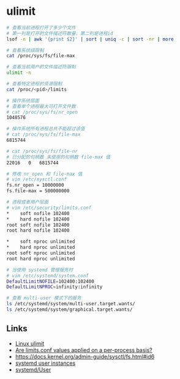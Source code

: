 # ulimit

```sh
# 查看当前进程打开了多少个文件
# 第一列是打开的文件描述符数量，第二列是进程id
lsof -n | awk '{print $2}' | sort | uniq -c | sort -nr | more

# 查看系统级限制
cat /proc/sys/fs/file-max

# 查看当前用户的文件描述符限制
ulimit -n

# 查看特定进程的资源限制
cat /proc/<pid>/limits

# 操作系统层面
# 查看单个进程最大可打开文件数
# cat /proc/sys/fs/nr_open
1048576

# 操作系统所有进程总共不能超过该值
# cat /proc/sys/fs/file-max
6815744

# cat /proc/sys/fs/file-nr
# 已分配的句柄数 未使用的句柄数 file-max 值
22016	0	6815744

# 修改 nr_open 和 file-max 值
# vim /etc/sysctl.conf
fs.nr_open = 10000000
fs.file-max = 500000000

# 进程或者用户层面
# vim /etc/security/limits.conf
*    soft nofile 102400
*    hard nofile 102400
root soft nofile 102400
root hard nofile 102400

*    soft nproc unlimited
*    hard nproc unlimited
root soft nproc unlimited
root hard nproc unlimited

# 当使用 systemd 管理服务时
# vim /etc/systemd/system.conf
DefaultLimitNOFILE=102400:102400
DefaultLimitNPROC=infinity:infinity

# 查看 multi-user 模式下的服务
ls /etc/systemd/system/multi-user.target.wants/
ls /etc/systemd/system/graphical.target.wants/
```

## Links

- [Linux ulimit](https://www.zfl9.com/ulimit.html)
- [Are limits.conf values applied on a per-process basis?](https://unix.stackexchange.com/questions/55319/are-limits-conf-values-applied-on-a-per-process-basis)
- https://docs.kernel.org/admin-guide/sysctl/fs.html#id6
- [systemd user instances](https://nick.groenen.me/notes/systemd-user-instances/)
- [systemd/User](https://wiki.archlinux.org/title/Systemd/User)
